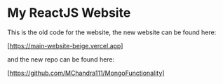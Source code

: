 # My ReactJS Website

This is the old code for the website, the new website can be found here:

[https://main-website-beige.vercel.app]

and the new repo can be found here:

[https://github.com/MChandra111/MongoFunctionality]
